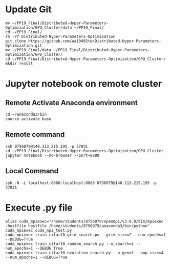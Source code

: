 # Update Git
	mv ~/PP19_Final/Distributed-Hyper-Parameters-Optimization/GPU_Cluster/data ~/PP19_Final/
	cd ~/PP19_Final/
	rm -rf Distributed-Hyper-Parameters-Optimization 
	git clone https://github.com/aa10402tw/Distributed-Hyper-Parameters-Optimization.git
	mv ~/PP19_Final/data ~/PP19_Final/Distributed-Hyper-Parameters-Optimization/GPU_Cluster/
	cd ~/PP19_Final/Distributed-Hyper-Parameters-Optimization/GPU_Cluster/
	mkdir result

# Jupyter notebook on remote cluster

## Remote Activate Anaconda environment
	cd ~/anaconda3/bin
	source activate base

## Remote command
	ssh 0756079@140.113.215.195 -p 37031
	cd ~/PP19_Final/Distributed-Hyper-Parameters-Optimization/GPU_Cluster
	jupyter notebook --no-browser --port=8888
	
## Local Command
	ssh -N -L localhost:8888:localhost:8888 0756079@140.113.215.195 -p 37031

# Execute .py file
	alias cuda_mpiexec="/home/students/0756079/openmpi/v3.0.0/bin/mpiexec -hostfile hostfile /home/students/0756079/anaconda3/bin/python"
	cuda_mpiexec cuda_mpi_test.py
	cuda_mpiexec train_cifar10_grid_search.py --grid_size=2 --num_epochs=1 --DEBUG=True
	cuda_mpiexec train_cifar10_random_search.py --n_search=4 --num_epochs=1 --DEBUG True
	cuda_mpiexec train_cifar10_evolution_search.py --n_gen=1 --pop_size=4 --num_epochs=1 --DEBUG=True
	
